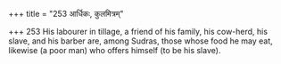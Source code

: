 +++
title = "253 आर्धिकः, कुलमित्रम्"

+++
253	His labourer in tillage, a friend of his family, his cow-herd, his slave, and his barber are, among Sudras, those whose food he may eat, likewise (a poor man) who offers himself (to be his slave).